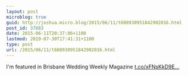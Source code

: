 ```yaml
---
layout: post
microblog: true
guid: http://joshua.micro.blog/2015/06/11/t608930951842902016.html
post_id: 37883
date: 2015-06-11T20:37:06+1100
lastmod: 2019-07-30T17:41:31+1100
type: post
url: /2015/06/11/t608930951842902016.html
---
```

I'm featured in Brisbane Wedding Weekly Magazine [t.co/xFNsKkD9E...](http://t.co/xFNsKkD9ET)
